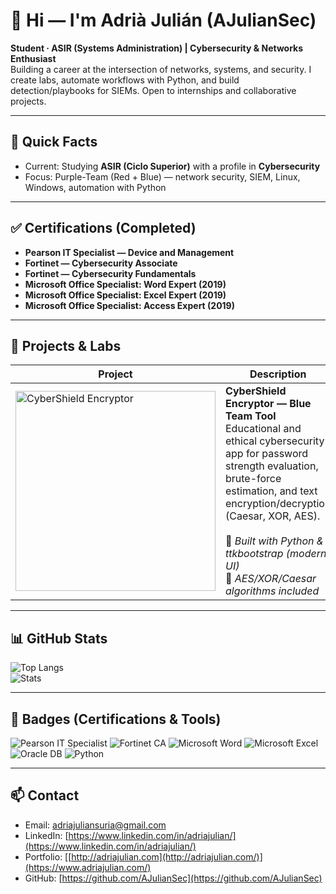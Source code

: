 # 👋 Hi — I'm Adrià Julián (AJulianSec)

**Student · ASIR (Systems Administration) | Cybersecurity & Networks Enthusiast**  
Building a career at the intersection of networks, systems, and security. I create labs, automate workflows with Python, and build detection/playbooks for SIEMs. Open to internships and collaborative projects.

---

## 🎯 Quick Facts
- Current: Studying **ASIR (Ciclo Superior)** with a profile in **Cybersecurity**  
- Focus: Purple-Team (Red + Blue) — network security, SIEM, Linux, Windows, automation with Python

---

## ✅ Certifications (Completed)
- **Pearson IT Specialist — Device and Management**  
- **Fortinet — Cybersecurity Associate**  
- **Fortinet — Cybersecurity Fundamentals**  
- **Microsoft Office Specialist: Word Expert (2019)**  
- **Microsoft Office Specialist: Excel Expert (2019)**  
- **Microsoft Office Specialist: Access Expert (2019)**

---

## 🔭 Projects & Labs

| Project | Description | Link |
|----------|--------------|------|
| <img src="https://raw.githubusercontent.com/AJulianSec/CyberShield-BlueTeam-Tool/main/cybershieldencryptor.png" width="320px" alt="CyberShield Encryptor"/> | **CyberShield Encryptor — Blue Team Tool**<br>Educational and ethical cybersecurity app for password strength evaluation, brute-force estimation, and text encryption/decryption (Caesar, XOR, AES).<br><br>🧩 *Built with Python & ttkbootstrap (modern UI)*<br>🔐 *AES/XOR/Caesar algorithms included* | <a href="https://github.com/AJulianSec/CyberShield-BlueTeam-Tool" target="_blank"><img src="https://img.shields.io/badge/View%20on-GitHub-181717?style=for-the-badge&logo=github" alt="GitHub Repo"></a> |

---

## 📊 GitHub Stats

![Top Langs](https://github-readme-stats.vercel.app/api/top-langs/?username=AJulianSec&layout=compact&theme=dark)  
![Stats](https://github-readme-stats.vercel.app/api?username=AJulianSec&show_icons=true&count_private=true&theme=dark)

---

## 🔖 Badges (Certifications & Tools)

![Pearson IT Specialist](https://img.shields.io/badge/Pearson-IT%20Specialist-blue?style=flat&logo=pearson)
![Fortinet CA](https://img.shields.io/badge/Fortinet-Cybersec%20Associate-red?style=flat&logo=fortinet)
![Microsoft Word](https://img.shields.io/badge/Microsoft-Word%20Expert-blue?style=flat&logo=microsoft-word)
![Microsoft Excel](https://img.shields.io/badge/Microsoft-Excel%20Expert-green?style=flat&logo=microsoft-excel)
![Oracle DB](https://img.shields.io/badge/Oracle-Database%20Associate-red?style=flat&logo=oracle)
![Python](https://img.shields.io/badge/Python-Scripting%20(Learn)-blue?style=flat&logo=python)

---

## 📫 Contact

- Email: adriajuliansuria@gmail.com  
- LinkedIn: [https://www.linkedin.com/in/adriajulian/](https://www.linkedin.com/in/adriajulian/)  
- Portfolio: [[http://adriajulian.com](http://adriajulian.com/)](https://www.adriajulian.com/)  
- GitHub: [https://github.com/AJulianSec](https://github.com/AJulianSec)




